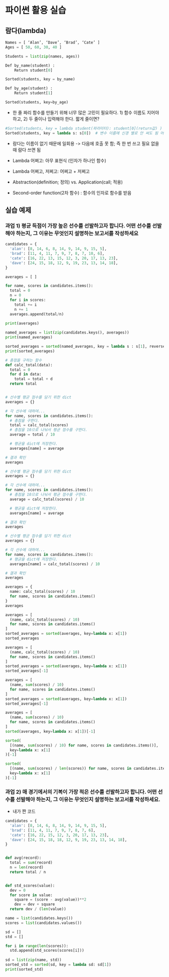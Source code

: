 # 파이썬 활용 실습
## 람다(lambda)
~~~python
Names = [ ‘Alan’, ‘Dave’, ‘Brad’, ‘Cate’ ]
Ages = [ 50, 60, 30, 40 ]

Students = list(zip(names, ages))

Def by_name(student) :
	Return student[0]

Sorted(students, key = by_name)

Def by_age(student) :
	Return student[1]

Sorted(students, key=by_age)
~~~
- 한 줄 짜리 함수를 만들기 위해 너무 많은 고민이 필요하다. 1) 함수 이름도 지어야 하고, 2) 두 줄이나 입력해야 한다.
짧게 줄이면?
~~~python
#Sorted(students, key = lambda student(파라미터): student[0](return값) )
Sorted(students, key = lambda s: s[0])  # 변수 이름에 신경 별로 안 써도 됨 어차피 students에서 쓸 거 바로 보이니까
~~~
- 람다는 이름이 없기 때문에 일회용 -> 다음에 호출 못 함; 즉 한 번 쓰고 필요 없을 때 람다 쓰면 됨
- Lambda 어쩌고: 아무 표현식 (인자가 하나인 함수)
- Lambda 어쩌고, 저쩌고: 어쩌고 + 저쩌고


- Abstraction(definition; 정의) vs. Application(call; 적용)
- Second-order function(2차 함수) : 함수의 인자로 함수를 받음

## 실습 예제
### 과업 1) 평균 득점이 가장 높은 선수를 선발하고자 합니다. 어떤 선수를 선발해야 하는지, 그 이유는 무엇인지 설명하는 보고서를 작성하세요
~~~python
candidates = {
  'alan': [8, 14, 6, 8, 14, 9, 14, 9, 15, 5],
  'brad': [11, 4, 11, 7, 9, 7, 8, 7, 10, 6],
  'cate': [16, 22, 13, 15, 12, 3, 20, 17, 13, 23],
  'dave': [24, 15, 18, 12, 9, 19, 23, 13, 14, 18],
}

averages = [ ]

for name, scores in candidates.items():
  total = 0
  n = 0
  for i in scores:
    total += i
    n += 1
  averages.append(total/n)
  
print(averages)

named_averages = list(zip(candidates.keys(), averages))
print(named_averages)

sorted_averages = sorted(named_averages, key = lambda s : s[1], reverse = True)
print(sorted_averages)
~~~
~~~python
# 총점을 구하는 함수
def calc_total(data):
  total = 0
  for d in data:
    total = total + d
  return total


# 선수별 평균 점수를 담기 위한 dict
averages = {}

# 각 선수에 대하여...
for name, scores in candidates.items():
  # 총점을 구한다.
  total = calc_total(scores)
  # 총점을 10으로 나눠서 평균 점수를 구한다.
  average = total / 10

  # 평균을 dict에 저장한다.
  averages[name] = average

# 결과 확인
averages  
~~~
~~~python
# 선수별 평균 점수를 담기 위한 dict
averages = {}

# 각 선수에 대하여...
for name, scores in candidates.items():
  # 총점을 10으로 나눠서 평균 점수를 구한다.
  average = calc_total(scores) / 10

  # 평균을 dict에 저장한다.
  averages[name] = average

# 결과 확인
averages  
~~~
~~~python
# 선수별 평균 점수를 담기 위한 dict
averages = {}

# 각 선수에 대하여...
for name, scores in candidates.items():
  # 평균을 dict에 저장한다.
  averages[name] = calc_total(scores) / 10

# 결과 확인
averages  
~~~
~~~python
averages = {
  name: calc_total(scores) / 10
  for name, scores in candidates.items()
}
averages  
~~~
~~~python
averages = [
  (name, calc_total(scores) / 10)
  for name, scores in candidates.items()
]
sorted_averages = sorted(averages, key=lambda x: x[1])
sorted_averages
~~~
~~~python
averages = [
  (name, calc_total(scores) / 10)
  for name, scores in candidates.items()
]
sorted_averages = sorted(averages, key=lambda x: x[1])
sorted_averages[-1]
~~~
~~~python
averages = [
  (name, sum(scores) / 10)
  for name, scores in candidates.items()
]
sorted_averages = sorted(averages, key=lambda x: x[1])
sorted_averages[-1]
~~~
~~~python
averages = [
  (name, sum(scores) / 10)
  for name, scores in candidates.items()
]
sorted(averages, key=lambda x: x[1])[-1]
~~~
~~~python
sorted(
  [(name, sum(scores) / 10) for name, scores in candidates.items()],
  key=lambda x: x[1]
)[-1]
~~~
~~~python
sorted(
  [(name, sum(scores) / len(scores)) for name, scores in candidates.items()],
  key=lambda x: x[1]
)[-1]
~~~
### 과업 2) 매 경기에서의 기복이 가장 적은 선수를 선발하고자 합니다. 어떤 선수를 선발해야 하는지, 그 이유는 무엇인지 설명하는 보고서를 작성하세요.
- 내가 짠 코드
~~~python
candidates = {
  'alan': [8, 14, 6, 8, 14, 9, 14, 9, 15, 5],
  'brad': [11, 4, 11, 7, 9, 7, 8, 7, 6],
  'cate': [16, 22, 15, 12, 3, 20, 17, 13, 23],
  'dave': [24, 15, 18, 18, 12, 9, 19, 23, 13, 14, 18],
}


def avg(record):
  total = sum(record)
  n = len(record)
  return total / n


def std_scores(value):
  dev = 0
  for score in value:
    square = (score - avg(value))**2
    dev = dev + square
  return dev / (len(value))

name = list(candidates.keys())
scores = list(candidates.values())

sd = []
std = []

for i in range(len(scores)):
  std.append(std_scores(scores[i]))
 
sd = list(zip(name, std))
sorted_std = sorted(sd, key = lambda sd: sd[1])
print(sorted_std)
~~~

